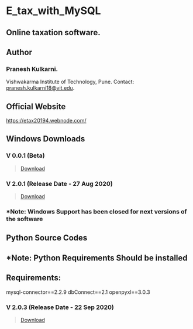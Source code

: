 # E_tax_with_MySQL
## Online taxation software.

## Author
### Pranesh Kulkarni.
Vishwakarma Institute of Technology, Pune.
Contact: pranesh.kulkarni18@vit.edu.

## Official Website
https://etax20194.webnode.com/

## Windows Downloads

### V 0.0.1 (Beta)
> [Download](https://drive.google.com/file/d/1lJgeZktDWyYC5VYE0B1egeV54LLrMbG2/view?usp=sharing)

### V 2.0.1 (Release Date - 27 Aug 2020)
> [Download](https://drive.google.com/file/d/1QnF4ixqfDnZXye-It64DH9wCPZYRT7-V/view?usp=sharing)

### *Note: Windows Support has been closed for next versions of the software

## Python Source Codes
## *Note: Python Requirements Should be installed

## Requirements:
mysql-connector==2.2.9
dbConnect==2.1
openpyxl==3.0.3

### V 2.0.3 (Release Date - 22 Sep 2020)
> [Download](https://drive.google.com/file/d/1bbJTgXt0dk5K5gql41CziRGAvULqPYfZ/view?usp=sharing)
